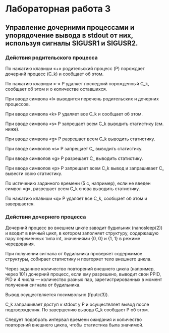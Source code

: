# Лабораторная работа 3

## Управление дочерними процессами и упорядочение вывода в stdout от них, используя сигналы SIGUSR1 и SIGUSR2.

### Действия родительского процесса 
По нажатию клавиши «+» pодительский процесс (P) порождает дочерний процесс (C_k) и сообщает об этом.

По нажатию клавиши «-» P удаляет последний порожденный C_k, сообщает об этом и о количестве оставшихся.

При вводе символа «l» выводится перечень родительских и дочерних процессов.

При вводе символа «k» P удаляет все C_k и сообщает об этом.

При вводе символа «s» P запрещает всем C_k выводить статистику (см. ниже).

При вводе символа «g» P разрешает всем C_k выводить статистику.

При вводе символов «s<num>» P запрещает C_<num> выводить статистику.

При вводе символов «g<num>» P разрешает C_<num> выводить статистику.

При вводе символов «p<num>» P запрещает всем C_k вывод и запрашивает C_<num> вывести свою статистику.

По истечению заданного времени (5 с, например), если не введен символ «g», разрешает всем C_k снова выводить статистику.

По нажатию клавиши «q» P удаляет все C_k, сообщает об этом и завершается.

### Действия дочернего процесса
Дочерний процесс во внешнем цикле заводит будильник (nanosleep(2)) и входит в вечный цикл, в котором заполняет структуру, содержащую пару переменных типа int, значениями {0, 0} и {1, 1} в режиме чередования.

При получении сигнала от будильника проверяет содержимое структуры, собирает статистику и повторяет тело внешнего цикла.

Через заданное количество повторений внешнего цикла (например, через 101) дочерний процесс, если ему разрешено, выводит свои PPID, PID и 4 числа — количество разных пар, зарегистрированных в момент получения сигнала от будильника.

Вывод осуществляется посимвольно (fputc(3)).

C_k запрашивает доступ к stdout у P и осуществляет вывод после подтверждения. По завершению вывода C_k сообщает P об этом.

Следует подобрать интервал времени ожидания и количество повторений внешнего цикла, чтобы статистика была значимой.
